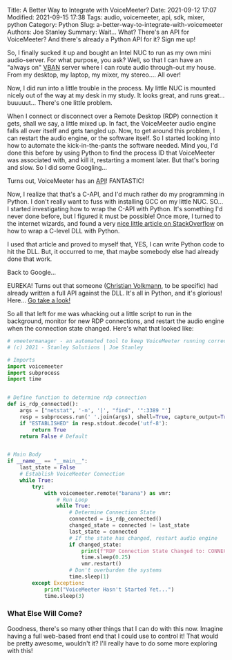 Title: A Better Way to Integrate with VoiceMeeter?
Date: 2021-09-12 17:07
Modified: 2021-09-15 17:38
Tags: audio, voicemeeter, api, sdk, mixer, python
Category: Python
Slug: a-better-way-to-integrate-with-voicemeeter
Authors: Joe Stanley
Summary: Wait... What? There's an API for VoiceMeeter? And there's already a Python API for it? Sign me up!


So, I finally sucked it up and bought an Intel NUC to run as my own mini audio-server. For what purpose,
you ask? Well, so that I can have an "always on" [VBAN](https://vb-audio.com/Voicemeeter/vban.htm) server
where I can route audio through-out my house. From my desktop, my laptop, my mixer, my stereo.... All
over!

Now, I did run into a little trouble in the process. My little NUC is mounted nicely out of the way at my
desk in my study. It looks great, and runs great... buuuuut... There's one little problem.

When I connect or disconnect over a Remote Desktop (RDP) connection it gets, shall we say, a little mixed
up. In fact, the VoiceMeeter audio engine falls all over itself and gets tangled up. Now, to get around
this problem, I can restart the audio engine, or the software itself. So I started looking into how to
automate the kick-in-the-pants the software needed. Mind you, I'd done this before by using Python to find
the process ID that VoiceMeeter was associated with, and kill it, restarting a moment later. But that's
boring and slow. So I did some Googling...

Turns out, VoiceMeeter has an [API](https://forum.vb-audio.com/viewtopic.php?f=8&t=346)! FANTASTIC!

Now, I realize that that's a C-API, and I'd much rather do my programming in Python. I don't really want
to fuss with installing GCC on my little NUC. SO... I started investigating how to wrap the C-API with
Python. It's something I'd never done before, but I figured it must be possible! Once more, I turned to
the internet wizards, and found a very [nice little article on StackOverflow](https://stackoverflow.com/a/252473/10406011)
on how to wrap a C-level DLL with Python.

I used that article and proved to myself that, YES, I can write Python code to hit the DLL. But, it
occurred to me, that maybe somebody else had already done that work.

Back to Google...

EUREKA! Turns out that someone ([Christian Volkmann](https://github.com/chvolkmann), to be specific) had
already written a full API against the DLL. It's all in Python, and it's glorious! Here...
[Go take a look!](https://github.com/chvolkmann/voicemeeter-remote-python)

So all that left for me was whacking out a little script to run in the background, monitor for new RDP
connections, and restart the audio engine when the connection state changed. Here's what that looked
like:

```python
# vmeetermanager - an automated tool to keep VoiceMeeter running correctly.
# (c) 2021 - Stanley Solutions | Joe Stanley

# Imports
import voicemeeter
import subprocess
import time


# Define function to determine rdp connection
def is_rdp_connected():
    args = ["netstat", '-n', '|', "find", '":3389 "']
    resp = subprocess.run(' '.join(args), shell=True, capture_output=True)
    if "ESTABLISHED" in resp.stdout.decode('utf-8'):
        return True
    return False # Default


# Main Body
if __name__ == "__main__":
    last_state = False
    # Establish VoiceMeeter Connection
    while True:
        try:
            with voicemeeter.remote("banana") as vmr:
                # Run Loop
                while True:
                    # Determine Connection State
                    connected = is_rdp_connected()
                    changed_state = connected != last_state
                    last_state = connected
                    # If the state has changed, restart audio engine
                    if changed_state:
                        print(f"RDP Connection State Changed to: CONNECTED={connected}")
                        time.sleep(0.25)
                        vmr.restart()
                    # Don't overburden the systems
                    time.sleep(1)
        except Exception:
            print("VoiceMeeter Hasn't Started Yet...")
            time.sleep(3)
```

### What Else Will Come?

Goodness, there's so many other things that I can do with this now. Imagine having a full web-based front
end that I could use to control it! That would be pretty awesome, wouldn't it? I'll really have to do
some more exploring with this!
